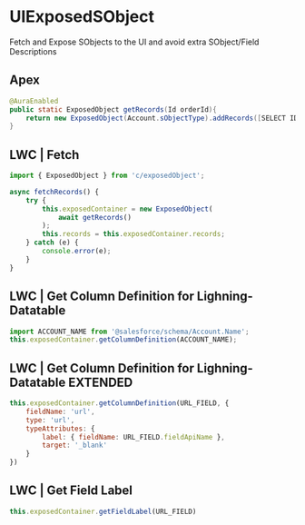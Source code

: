 # UIExposedSObject
Fetch and Expose SObjects to the UI and avoid extra SObject/Field Descriptions

## Apex
```java
@AuraEnabled
public static ExposedObject getRecords(Id orderId){
    return new ExposedObject(Account.sObjectType).addRecords([SELECT ID FROM Account LIMIT 5]);
}
```

## LWC | Fetch
````javascript 
import { ExposedObject } from 'c/exposedObject';

async fetchRecords() {
    try {
        this.exposedContainer = new ExposedObject(
            await getRecords()
        );
        this.records = this.exposedContainer.records;
    } catch (e) {
        console.error(e);
    }
}
```` 

## LWC | Get Column Definition for Lighning-Datatable
```javascript
import ACCOUNT_NAME from '@salesforce/schema/Account.Name';
this.exposedContainer.getColumnDefinition(ACCOUNT_NAME);
```

## LWC | Get Column Definition for Lighning-Datatable EXTENDED
```javascript
this.exposedContainer.getColumnDefinition(URL_FIELD, {
    fieldName: 'url',
    type: 'url',
    typeAttributes: {
        label: { fieldName: URL_FIELD.fieldApiName },
        target: '_blank'
    }
})
```

## LWC | Get Field Label
```javascript
this.exposedContainer.getFieldLabel(URL_FIELD)
```
